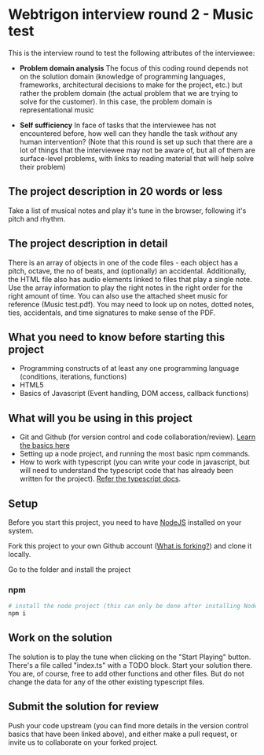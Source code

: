 # Webtrigon interview round 2 - Music test

This is the interview round to test the following attributes of the interviewee:

* **Problem domain analysis** The focus of this coding round depends not on the solution domain (knowledge of programming languages, frameworks, architectural decisions to make for the project, etc.) but rather the problem domain (the actual problem that we are trying to solve for the customer). In this case, the problem domain is representational music

* **Self sufficiency** In face of tasks that the interviewee has not encountered before, how well can they handle the task _without_ any human intervention? (Note that this round is set up such that there are a lot of things that the interviewee may not be aware of, but all of them are surface-level problems, with links to reading material that will help solve their problem)

## The project description in 20 words or less
Take a list of musical notes and play it's tune in the browser, following it's pitch and rhythm.

## The project description in detail
There is an array of objects in one of the code files - each object has a pitch, octave, the no of beats, and (optionally) an accidental. Additionally, the HTML file also has audio elements linked to files that play a single note. Use the array information to play the right notes in the right order for the right amount of time. You can also use the attached sheet music for reference (Music test.pdf). You may need to look up on notes, dotted notes, ties, accidentals, and time signatures to make sense of the PDF.

## What you need to know before starting this project

* Programming constructs of at least any one programming language (conditions, iterations, functions)
* HTML5
* Basics of Javascript (Event handling, DOM access, callback functions)

## What will you be using in this project

* Git and Github (for version control and code collaboration/review). [Learn the basics here](https://www.atlassian.com/git/tutorials/what-is-version-control)
* Setting up a node project, and running the most basic npm commands.
* How to work with typescript (you can write your code in javascript, but will need to understand the typescript code that has already been written for the project). [Refer the typescript docs](https://www.typescriptlang.org/docs/home.html).

## Setup
Before you start this project, you need to have [NodeJS](https://nodejs.org/en/download/) installed on your system.

Fork this project to your own Github account ([What is forking?](https://guides.github.com/activities/forking/)) and clone it locally.

Go to the folder and install the project

### npm

```bash
# install the node project (this can only be done after installing NodeJS)
npm i
```

## Work on the solution
The solution is to play the tune when clicking on the "Start Playing" button. There's a file called "index.ts" with a TODO block. Start your solution there. You are, of course, free to add other functions and other files. But do not change the data for any of the other existing typescript files.

## Submit the solution for review
Push your code upstream (you can find more details in the version control basics that have been linked above), and either make a pull request, or invite us to collaborate on your forked project.